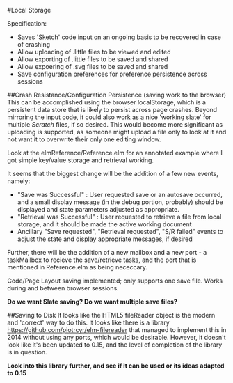 #Local Storage

Specification:
* Saves 'Sketch' code input on an ongoing basis to be recovered in case of crashing
* Allow uploading of .little files to be viewed and edited
* Allow exporting of .little files to be saved and shared
* Allow expoering of .svg files to be saved and shared
* Save configuration preferences for preference persistence across sessions

##Crash Resistance/Configuration Persistence (saving work to the browser)
This can be accomplished using the browser localStorage, which is a persistent data store that is likely to persist across page crashes. Beyond mirroring the input code, it could also work as a nice 'working slate' for multiple *Scratch* files, if so desired. This would become more significant as uploading is supported, as someone might upload a file only to look at it and not want it to overwrite their only one editing window.

Look at the elmReference/Reference.elm for an annotated example where I got simple key/value storage and retrieval working.

It seems that the biggest change will be the addition of a few new events, namely:
* "Save was Successful" : User requested save or an autosave occurred, and a small display message (in the debug portion, probably) should be displayed and state parameters adjusted as appropriate.
* "Retrieval was Successful" : User requested to retrieve a file from local storage, and it should be made the active working document
* Ancillary "Save requested", "Retrieval requested", "S/R failed" events to adjust the state and display appropriate messages, if desired

Further, there will be the addition of a new mailbox and a new port - a taskMailbox to recieve the save/retrieve tasks, and the port that is mentioned in Reference.elm as being nececcary. 

Code/Page Layout saving implemented; only supports one save file. Works during
and between browser sessions.

**Do we want Slate saving? Do we want multiple save files?**

##Saving to Disk
It looks like the HTML5 fileReader object is the modern and 'correct' way to do this. It looks like there is a library https://github.com/piotrcyr/elm-filereader that managed to implement this in 2014 without using any ports, which would be desirable. However, it doesn't look like it's been updated to 0.15, and the level of completion of the library is in question. 

**Look into this library further, and see if it can be used or its ideas adapted to 0.15**
